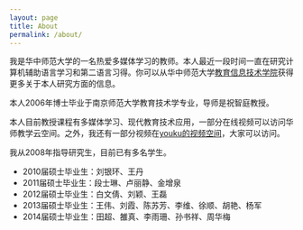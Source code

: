 ```yaml
---
layout: page
title: About
permalink: /about/
---
```


我是华中师范大学的一名热爱多媒体学习的教师。本人最近一段时间一直在研究计算机辅助语言学习和第二语言习得。你可以从华中师范大学[教育信息技术学院](http://it.ccnu.edu.cn/teacherdetail/index/57.html)获得更多关于本人研究方面的信息。

本人2006年博士毕业于南京师范大学教育技术学专业，导师是祝智庭教授。

本人目前教授课程有多媒体学习、现代教育技术应用，一部分在线视频可以访问华师教学云空间。之外，我还有一部分视频在[youku的视频空间](http://i.youku.com/u/UMzQyNDYwNjEy)，大家可以访问。

我从2008年指导研究生，目前已有多名学生。 

- 2010届硕士毕业生：刘银环、王丹
- 2011届硕士毕业生：段士琳、卢丽静、金增泉
- 2012届硕士毕业生：白文倩、刘颖、王磊
- 2013届硕士毕业生：王伟、刘霞、陈苏芳、李维、徐顺、胡艳、杨军
- 2014届硕士毕业生：田超、雒真、李雨珊、孙书祥、周华梅
